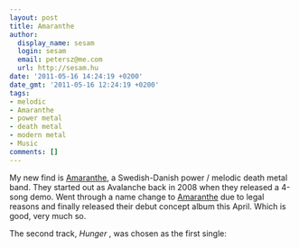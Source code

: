 ```yaml
---
layout: post
title: Amaranthe
author:
  display_name: sesam
  login: sesam
  email: petersz@me.com
  url: http://sesam.hu
date: '2011-05-16 14:24:19 +0200'
date_gmt: '2011-05-16 12:24:19 +0200'
tags:
- melodic
- Amaranthe
- power metal
- death metal
- modern metal
- Music
comments: []
---
```


My new find is [Amaranthe](http://www.myspace.com/amaranthemetal), a Swedish-Danish power / melodic death metal band. They started out as Avalanche back in 2008 when they released a 4-song demo. Went through a name change to [Amaranthe](http://www.last.fm/music/Amaranthe) due to legal reasons and finally released their debut concept album this April. Which is good, very much so.

The second track, _Hunger_ , was chosen as the first single:
